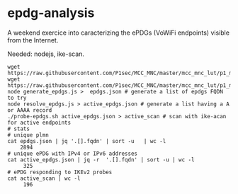 # epdg-analysis

A weekend exercice into caracterizing the ePDGs (VoWiFi endpoints) visible from the Internet.

Needed: nodejs, ike-scan.

```
wget https://raw.githubusercontent.com/P1sec/MCC_MNC/master/mcc_mnc_lut/p1_mcc.json
wget https://raw.githubusercontent.com/P1sec/MCC_MNC/master/mcc_mnc_lut/p1_mnc.json
node generate_epdgs.js >  epdgs.json # generate a list of epdgs FQDN to try
node resolve_epdgs.js > active_epdgs.json # generate a list having a A or AAAA record
./probe-epdgs.sh active_epdgs.json > active_scan # scan with ike-acan for active endpoints
# stats 
# unique plmn 
cat epdgs.json | jq '.[].fqdn' | sort -u   | wc -l 
    2894
# unique ePDG with IPv4 or IPv6 addresses
cat active_epdgs.json | jq -r  '.[].fqdn' | sort -u | wc -l
     325
# ePDG responding to IKEv2 probes
cat active_scan | wc -l                                      
     196
```